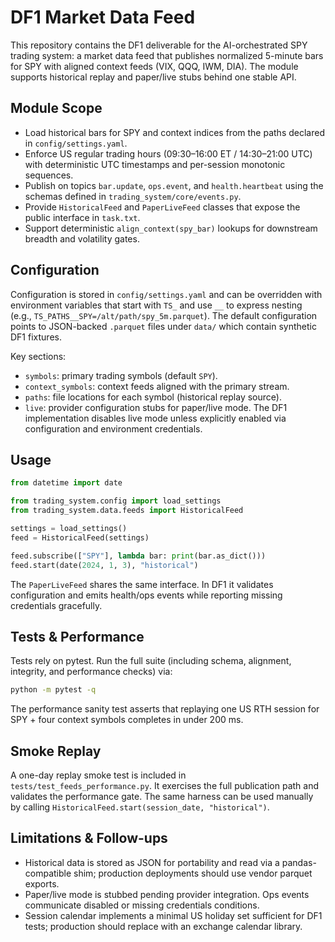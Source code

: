# DF1 Market Data Feed

This repository contains the DF1 deliverable for the AI-orchestrated SPY trading system: a market data feed that publishes
normalized 5-minute bars for SPY with aligned context feeds (VIX, QQQ, IWM, DIA). The module supports historical replay and
paper/live stubs behind one stable API.

## Module Scope
- Load historical bars for SPY and context indices from the paths declared in `config/settings.yaml`.
- Enforce US regular trading hours (09:30–16:00 ET / 14:30–21:00 UTC) with deterministic UTC timestamps and per-session
  monotonic sequences.
- Publish on topics `bar.update`, `ops.event`, and `health.heartbeat` using the schemas defined in
  `trading_system/core/events.py`.
- Provide `HistoricalFeed` and `PaperLiveFeed` classes that expose the public interface in `task.txt`.
- Support deterministic `align_context(spy_bar)` lookups for downstream breadth and volatility gates.

## Configuration
Configuration is stored in `config/settings.yaml` and can be overridden with environment variables that start with `TS_` and
use `__` to express nesting (e.g., `TS_PATHS__SPY=/alt/path/spy_5m.parquet`). The default configuration points to JSON-backed
`.parquet` files under `data/` which contain synthetic DF1 fixtures.

Key sections:
- `symbols`: primary trading symbols (default `SPY`).
- `context_symbols`: context feeds aligned with the primary stream.
- `paths`: file locations for each symbol (historical replay source).
- `live`: provider configuration stubs for paper/live mode. The DF1 implementation disables live mode unless explicitly
  enabled via configuration and environment credentials.

## Usage
```python
from datetime import date

from trading_system.config import load_settings
from trading_system.data.feeds import HistoricalFeed

settings = load_settings()
feed = HistoricalFeed(settings)

feed.subscribe(["SPY"], lambda bar: print(bar.as_dict()))
feed.start(date(2024, 1, 3), "historical")
```

The `PaperLiveFeed` shares the same interface. In DF1 it validates configuration and emits health/ops events while reporting
missing credentials gracefully.

## Tests & Performance
Tests rely on pytest. Run the full suite (including schema, alignment, integrity, and performance checks) via:

```bash
python -m pytest -q
```

The performance sanity test asserts that replaying one US RTH session for SPY + four context symbols completes in under 200 ms.

## Smoke Replay
A one-day replay smoke test is included in `tests/test_feeds_performance.py`. It exercises the full publication path and
validates the performance gate. The same harness can be used manually by calling `HistoricalFeed.start(session_date, "historical")`.

## Limitations & Follow-ups
- Historical data is stored as JSON for portability and read via a pandas-compatible shim; production deployments should use
  vendor parquet exports.
- Paper/live mode is stubbed pending provider integration. Ops events communicate disabled or missing credentials conditions.
- Session calendar implements a minimal US holiday set sufficient for DF1 tests; production should replace with an exchange
  calendar library.
